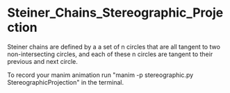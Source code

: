 # Steiner_Chains_Stereographic_Projection

Steiner chains are defined by a a set of n circles that are all tangent to two non-intersecting circles, and each of these n circles are tangent to their 
previous and next circle. 

To record your manim animation run "manim -p stereographic.py StereographicProjection" in the terminal.
